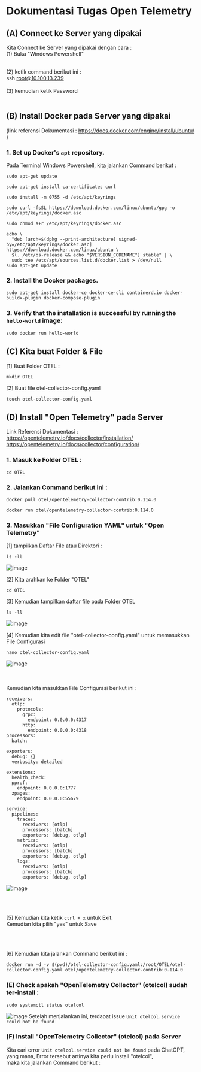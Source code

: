 # Dokumentasi Tugas Open Telemetry


## (A) Connect ke Server yang dipakai 
Kita Connect ke Server yang dipakai dengan cara : <br/>
(1) Buka "Windows Powershell"  <br/> <br/>

(2) ketik command berikut ini :  <br/>
ssh root@10.100.13.239
<br/> <br/>
(3) kemudian ketik Password  <br/><br/>

## (B) Install Docker pada Server yang dipakai
(link referensi Dokumentasi : https://docs.docker.com/engine/install/ubuntu/ )

### 1. Set up Docker's `apt` repository.

Pada Terminal Windows Powershell, kita jalankan Command berikut :

```
sudo apt-get update
```

```
sudo apt-get install ca-certificates curl
```

```
sudo install -m 0755 -d /etc/apt/keyrings
```

```
sudo curl -fsSL https://download.docker.com/linux/ubuntu/gpg -o /etc/apt/keyrings/docker.asc
```

```
sudo chmod a+r /etc/apt/keyrings/docker.asc
```

```
echo \
  "deb [arch=$(dpkg --print-architecture) signed-by=/etc/apt/keyrings/docker.asc] https://download.docker.com/linux/ubuntu \
  $(. /etc/os-release && echo "$VERSION_CODENAME") stable" | \
  sudo tee /etc/apt/sources.list.d/docker.list > /dev/null
sudo apt-get update
```

### 2. Install the Docker packages.

```
sudo apt-get install docker-ce docker-ce-cli containerd.io docker-buildx-plugin docker-compose-plugin
```

### 3. Verify that the installation is successful by running the `hello-world` image:

```
sudo docker run hello-world
```
## (C) Kita buat Folder & File

[1] Buat Folder OTEL :
```
mkdir OTEL
```

[2] Buat file otel-collector-config.yaml
```
touch otel-collector-config.yaml
```

## (D) Install "Open Telemetry" pada Server

Link Referensi Dokumentasi :  <br/>
https://opentelemetry.io/docs/collector/installation/          <br/>
https://opentelemetry.io/docs/collector/configuration/          <br/>

### 1. Masuk ke Folder OTEL :
```
cd OTEL
```

### 2. Jalankan Command berikut ini :
```
docker pull otel/opentelemetry-collector-contrib:0.114.0
```

```
docker run otel/opentelemetry-collector-contrib:0.114.0
```

### 3. Masukkan "File Configuration YAML" untuk "Open Telemetry"

[1] tampilkan Daftar File atau Direktori : 
```
ls -ll
```
![image](https://github.com/user-attachments/assets/d172dde1-03ad-4433-8564-5a93d35e0362)


[2] Kita arahkan ke Folder "OTEL"  <br/>
```
cd OTEL
```

[3] Kemudian tampilkan daftar file pada Folder OTEL <br/>
```
ls -ll
```
![image](https://github.com/user-attachments/assets/2c826014-fd9d-402d-bb6e-c4a88d6c6a13)

[4] Kemudian kita edit file "otel-collector-config.yaml" untuk memasukkan File Configurasi
```
nano otel-collector-config.yaml
```
![image](https://github.com/user-attachments/assets/5492195a-3238-4704-bf02-8433e05ea610)

<br/> <br/>
Kemudian kita masukkan File Configurasi berikut ini :
```
receivers:
  otlp:
    protocols:
      grpc:
        endpoint: 0.0.0.0:4317
      http:
        endpoint: 0.0.0.0:4318
processors:
  batch:

exporters:
  debug: {}
  verbosity: detailed

extensions:
  health_check:
  pprof:
    endpoint: 0.0.0.0:1777
  zpages:
    endpoint: 0.0.0.0:55679

service:
  pipelines:
    traces:
      receivers: [otlp]
      processors: [batch]
      exporters: [debug, otlp]
    metrics:
      receivers: [otlp]
      processors: [batch]
      exporters: [debug, otlp]
    logs:
      receivers: [otlp]
      processors: [batch]
      exporters: [debug, otlp]
```

![image](https://github.com/user-attachments/assets/e9350219-64bd-4626-a222-f62723292a9f)


<br/><br/>

[5] Kemudian kita ketik `ctrl + x` untuk Exit. <br/>
Kemudian kita pilih "yes" untuk Save

<br/><br/>


[6] Kemudian kita jalankan Command berikut ini :
```
docker run -d -v $(pwd)/otel-collector-config.yaml:/root/OTEL/otel-collector-config.yaml otel/opentelemetry-collector-contrib:0.114.0
```

### (E) Check apakah "OpenTelemetry Collector" (otelcol)  sudah ter-install :
```
sudo systemctl status otelcol

```
![image](https://github.com/user-attachments/assets/e245a478-3fd4-4011-8044-da33b81f1c38)
Setelah menjalankan ini, terdapat issue `Unit otelcol.service could not be found`

### (F) Install "OpenTelemetry Collector" (otelcol) pada Server

Kita cari error `Unit otelcol.service could not be found` pada ChatGPT, <br/>
yang mana, Error tersebut artinya kita perlu install "otelcol", <br/>
maka kita jalankan Command berikut : <br/>
